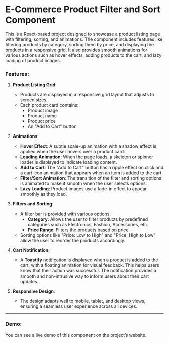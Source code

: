 # E-Commerce Product Filter and Sort Component

This is a React-based project designed to showcase a product listing page with filtering, sorting, and animations. The component includes features like filtering products by category, sorting them by price, and displaying the products in a responsive grid. It also provides smooth animations for various actions such as hover effects, adding products to the cart, and lazy loading of product images.

### Features:

1. **Product Listing Grid**:
   - Products are displayed in a responsive grid layout that adjusts to screen sizes.
   - Each product card contains:
     - Product image
     - Product name
     - Product price
     - An "Add to Cart" button

2. **Animations**:
   - **Hover Effect**: A subtle scale-up animation with a shadow effect is applied when the user hovers over a product card.
   - **Loading Animation**: When the page loads, a skeleton or spinner loader is displayed to indicate loading content.
   - **Add to Cart**: The "Add to Cart" button has a ripple effect on click and a cart icon animation that appears when an item is added to the cart.
   - **Filter/Sort Animation**: The transition of the filter and sorting options is animated to make it smooth when the user selects options.
   - **Lazy Loading**: Product images use a fade-in effect to appear smoothly as they load.

3. **Filters and Sorting**:
   - A filter bar is provided with various options:
     - **Category**: Allows the user to filter products by predefined categories such as Electronics, Fashion, Accessories, etc.
     - **Price Range**: Filters the products based on price.
   - Sorting options like "Price: Low to High" and "Price: High to Low" allow the user to reorder the products accordingly.

4. **Cart Notification**:
   - A **Toastify** notification is displayed when a product is added to the cart, with a floating animation for visual feedback. This helps users know that their action was successful. The notification provides a smooth and non-intrusive way to inform users about their cart updates.

5. **Responsive Design**:
   - The design adapts well to mobile, tablet, and desktop views, ensuring a seamless user experience across all devices.

---

### Demo:
You can see a live demo of this component on the project’s website.  
 

 

